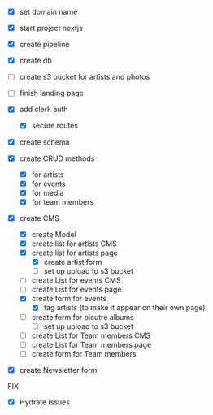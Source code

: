- [x] set domain name
- [x] start project nextjs
- [x] create pipeline
- [x] create db
- [ ] create s3 bucket for artists and photos
- [ ] finish landing page
- [x] add clerk auth
  - [x] secure routes
- [x] create schema
- [x] create CRUD methods
  - [x] for artists
  - [x] for events
  - [x] for media
  - [x] for team members
- [x] create CMS
  - [x] create Model
  - [x] create list for artists CMS
  - [x] create list for artists page
    - [x] create artist form
    - [ ] set up upload to s3 bucket
  - [ ] create List for events CMS
  - [ ] create List for events page
  - [x] create form for events
    - [x] tag artists (to make it appear on their own page)
  - [ ] create form for picutre albums
    - [ ] set up upload to s3 bucket
  - [ ] create List for Team members CMS
  - [ ] create List for Team members page
  - [ ] create form for Team members
- [x] create Newsletter form


FIX

- [x] Hydrate issues

